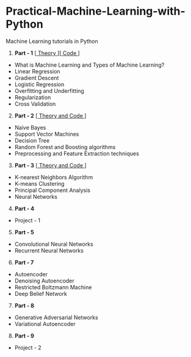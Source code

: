 # Practical-Machine-Learning-with-Python
Machine Learning tutorials in Python

1. **Part - 1** [[ Theory ](https://savan77.github.io/blog/machine-learning-part1.html)][[ Code ](https://github.com/savan77/Practical-Machine-Learning-With-Python/blob/master/Part%20-%201/Practical%20Machine%20Learning%20With%20Python%20%5BPart%20-%201%5D.ipynb)]
- What is Machine Learning and Types of Machine Learning?
- Linear Regression
- Gradient Descent
- Logistic Regression
- Overfitting and Underfitting
- Regularization
- Cross Validation

2. **Part - 2** [[ Theory and Code ](https://github.com/savan77/Practical-Machine-Learning-With-Python/blob/master/Part%20-%202/Practical%20Machine%20Learning%20With%20Python%20-%20Part%202.ipynb)]
- Naive Bayes
- Support Vector Machines
- Decision Tree
- Random Forest and Boosting algorithms
- Preprocessing and Feature Extraction techniques

3. **Part - 3** [[ Theory and Code ](https://github.com/savan77/Practical-Machine-Learning-With-Python/blob/master/Part%20-%203/Practical%20Machine%20Learning%20With%20Python%20-%20Part%203.ipynb)]
- K-nearest Neighbors Algorithm
- K-means Clustering
- Principal Component Analysis
- Neural Networks

4. **Part - 4**
- Project - 1

5. **Part - 5**
- Convolutional Neural Networks
- Recurrent Neural Networks

6. **Part - 7**
- Autoencoder
- Denoising Autoencoder
- Restricted Boltzmann Machine
- Deep Belief Network

7. **Part - 8**
- Generative Adversarial Networks
- Variational Autoencoder

8. **Part - 9**
- Project - 2